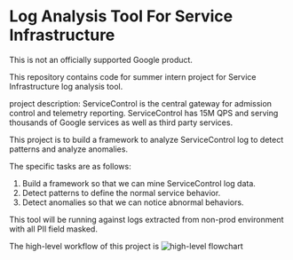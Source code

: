 # Log Analysis Tool For Service Infrastructure

This is not an officially supported Google product.

This repository contains code for summer intern project for Service Infrastructure log analysis tool.

project description:
ServiceControl is the central gateway for admission control and telemetry reporting. ServiceControl has 15M QPS and serving thousands of Google services as well as third party services.

This project is to build a framework to analyze ServiceControl log to detect patterns and analyze anomalies.

The specific tasks are as follows:
1) Build a framework so that we can mine ServiceControl log data.
2) Detect patterns to define the normal service behavior.
3) Detect anomalies so that we can notice abnormal behaviors.

This tool will be running against logs extracted from non-prod environment with all PII field masked.   

The high-level workflow of this project is 
![high-level flowchart](https://github.com/googleinterns/log-tool-for-service-infrastructure/blob/master/docs/images/High-level-flowchart.jpg?raw=true)
